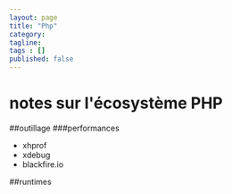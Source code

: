 ```yaml
---
layout: page
title: "Php"
category: 
tagline: 
tags : [] 
published: false
---
```


# notes sur l'écosystème PHP #

##outillage
###performances
 - xhprof
 - xdebug
 - blackfire.io

##runtimes


